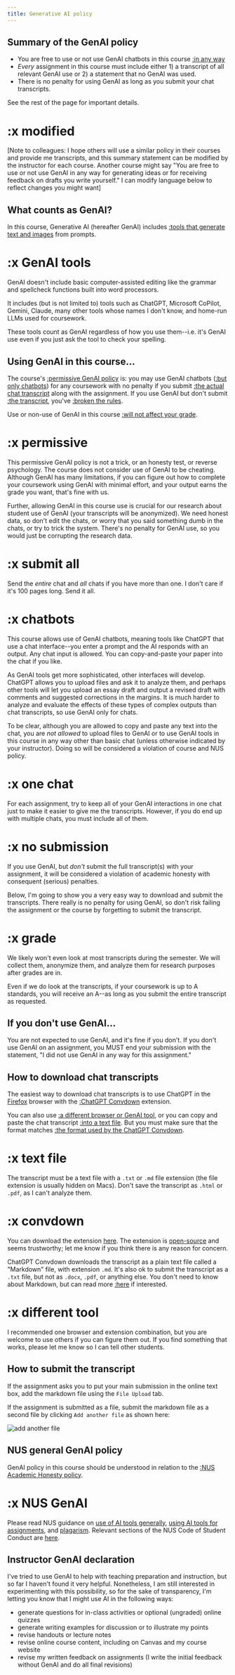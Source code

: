 ```yaml
---
title: Generative AI policy
---
```

## Summary of the GenAI policy

- You are free to use or not use GenAI chatbots in this course [:in any way](#x-modified)
- *Every* assignment in this course must include either 1) a transcript of all relevant GenAI use or 2) a statement that no GenAI was used.
- There is no penalty for using GenAI as long as you submit your chat transcripts.

See the rest of the page for important details.

# :x modified

[Note to colleagues: I hope others will use a similar policy in their courses and provide me transcripts, and this summary statement can be modified by the instructor for each course. Another course might say "You are free to use or not use GenAI in any way for generating ideas or for receiving feedback on drafts you write yourself." I can modify language below to reflect changes you might want]

## What counts as GenAI?

In this course, Generative AI (hereafter GenAI) includes [:tools that generate text and images](#x-GenAI-tools) from prompts.

# :x GenAI tools

GenAI doesn't include basic computer-assisted editing like the grammar and spellcheck functions built into word processors.

It includes (but is not limited to) tools such as  ChatGPT, Microsoft CoPilot, Gemini, Claude, many other tools whose names I don't know, and home-run LLMs used for coursework.

These tools count as GenAI regardless of how you use them--i.e. it's GenAI use even if you just ask the tool to check your spelling.

## Using GenAI in this course...

The course's [:permissive GenAI policy](#x-permissive) is: you may use GenAI chatbots ([:but only chatbots](#x-chatbots)) for any coursework with no penalty if you submit [:the actual chat transcript](#x-one-chat) along with the assignment. If you use GenAI but don't submit [:the transcript](#x-submit-all), you've [:broken the rules](#x-no-submission).

Use or non-use of GenAI in this course [:will not affect your grade](#x-grade).

# :x permissive

This permissive GenAI policy is not a trick, or an honesty test, or reverse psychology. The course does not consider use of GenAI to be cheating. Although GenAI has many limitations, if you can figure out how to complete your coursework using GenAI with minimal effort, and your output earns the grade you want, that's fine with us.

Further, allowing GenAI in this course use is crucial for our research about student use of GenAI (your transcripts will be anonymized). We need honest data, so don't edit the chats, or worry that you said something dumb in the chats, or try to trick the system. There's no penalty for GenAI use, so you would just be corrupting the research data.

# :x submit all

Send the *entire* chat and *all* chats if you have more than one. I don't care if it's 100 pages long. Send it all.

# :x chatbots

This course allows use of GenAI chatbots, meaning tools like ChatGPT that use a chat interface--you enter a prompt and the AI responds with an output. Any chat input is allowed. You can copy-and-paste your paper into the chat if you like.

As GenAI tools get more sophisticated, other interfaces will develop. ChatGPT allows you to upload files and ask it to analyze them, and perhaps other tools will let you upload an essay draft and output a revised draft with comments and suggested corrections in the margins. It is much harder to analyze and evaluate the effects of these types of complex outputs than chat transcripts, so use GenAI only for chats.

To be clear, although you are allowed to copy and paste any text into the chat, you are *not allowed* to upload files to GenAI or to use GenAI tools in this course in any way other than basic chat (unless otherwise indicated by your instructor). Doing so will be considered a violation of course and NUS policy.

# :x one chat

For each assignment, try to keep all of your GenAI interactions in one chat just to make it easier to give me the transcripts. However, if you do end up with multiple chats, you must include all of them.

# :x no submission

If you use GenAI, but *don't* submit the full transcript(s) with your assignment, it will be considered a violation of academic honesty with consequent (serious) penalties.

Below, I'm going to show you a very easy way to download and submit the transcripts. There really is no penalty for using GenAI, so don't risk failing the assignment or the course by forgetting to submit the transcript.

# :x grade

We likely won't even look at most transcripts during the semester. We will collect them, anonymize them, and analyze them for research purposes after grades are in.

Even if we do look at the transcripts, if your coursework is up to A standards, you will receive an A--as long as you submit the entire transcript as requested.

## If you don't use GenAI...

You are not expected to use GenAI, and it's fine if you don't. If you don't use GenAI on an assignment, you MUST end your submission with the statement, "I did not use GenAI in any way for this assignment."

## How to download chat transcripts

The easiest way to download chat transcripts is to use ChatGPT in the [Firefox](https://www.mozilla.org/en-US/firefox/new/) browser with the [:ChatGPT Convdown](#x-convdown) extension.

You can also use [:a different browser or GenAI tool](#x-different-tool), or you can copy and paste the chat transcript [:into a text file](#x-text-file). But you must make sure that the format matches [:the format used by the ChatGPT Convdown](../writing/formatting.md#GenAI-chats).

# :x text file

The transcript must be a text file with a `.txt` or `.md` file extension (the file extension is usually hidden on Macs). Don't save the transcript as `.html` or `.pdf`, as I can't analyze them.

# :x convdown

You can download the extension [here](https://addons.mozilla.org/en-US/firefox/addon/chatgpt-convdown). The extension is [open-source](https://github.com/esteinmann/chatgpt-convdown) and seems trustworthy; let me know if you think there is any reason for concern.

ChatGPT Convdown downloads the transcript as a plain text file called a "Markdown" file, with extension `.md`. It's also ok to submit the transcript as a `.txt` file, but not as `.docx`, `.pdf`, or anything else. You don't need to know about Markdown, but can read more [:here](https://en.wikipedia.org/wiki/Markdown) if interested.

# :x different tool

I recommended one browser and extension combination, but you are welcome to use others if you can figure them out. If you find something that works, please let me know so I can tell other students.

## How to submit the transcript

If the assignment asks you to put your main submission in the online text box, add the markdown file using the `File Upload` tab.

If the assignment is submitted as a file, submit the markdown file as a second file by clicking  `Add another file` as shown here:

![add another file](/images/add-another-file.png)

## NUS general GenAI policy

GenAI policy in this course should be understood in relation to the [:NUS Academic Honesty policy](#x-nus-genai).

# :x NUS GenAI

Please read NUS guidance on [use of AI tools generally](https://libguides.nus.edu.sg/new2nus/acadintegrity#s-lib-ctab-22144949-4), [using AI tools for assignments](https://libguides.nus.edu.sg/new2nus/acadintegrity#s-lib-ctab-22144949-5), and [plagarism](https://libguides.nus.edu.sg/copyright_essentials_teaching_learning_research/plagiarism). Relevant sections of the NUS Code of Student Conduct are [here](https://www.nus.edu.sg/celc/statements-and-e-resources-on-plagiarism/).

## Instructor GenAI declaration

I've tried to use GenAI to help with teaching preparation and instruction, but so far I haven't found it very helpful. Nonetheless, I am still interested in experimenting with this possibility, so for the sake of transparency, I'm letting you know that I might use AI in the following ways:

- generate questions for in-class activities or optional (ungraded) online quizzes
- generate writing examples for discussion or to illustrate my points
- revise handouts or lecture notes
- revise online course content, including on Canvas and my course website
- revise my written feedback on assignments (I write the initial feedback without GenAI and do all final revisions)
